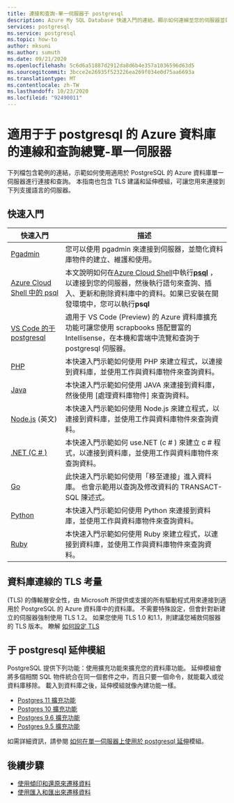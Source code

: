 ```yaml
---
title: 連接和查詢-單一伺服器于 postgresql
description: Azure My SQL Database 快速入門的連結，顯示如何連線至您的伺服器並執行查詢。
services: postgresql
ms.service: postgresql
ms.topic: how-to
author: mksuni
ms.author: sumuth
ms.date: 09/21/2020
ms.openlocfilehash: 5c6d6a51887d2912da8d6b4e357a1036596d63d5
ms.sourcegitcommit: 3bcce2e26935f523226ea269f034e0d75aa6693a
ms.translationtype: MT
ms.contentlocale: zh-TW
ms.lasthandoff: 10/23/2020
ms.locfileid: "92490011"
---
```

# <a name="connect-and-query-overview-for-azure-database-for-postgresql--single-server"></a>適用于于 postgresql 的 Azure 資料庫的連線和查詢總覽-單一伺服器

下列檔包含範例的連結，示範如何使用適用於 PostgreSQL 的 Azure 資料庫單一伺服器進行連接和查詢。 本指南也包含 TLS 建議和延伸模組，可讓您用來連接到下列支援語言的伺服器。

## <a name="quickstarts"></a>快速入門

| 快速入門 | 描述 |
|---|---|
|[Pgadmin](https://www.pgadmin.org/)|您可以使用 pgadmin 來連接到伺服器，並簡化資料庫物件的建立、維護和使用。|
|[Azure Cloud Shell 中的 psql](quickstart-create-server-database-azure-cli.md#connect-to-the-azure-database-for-postgresql-server-by-using-psql)|本文說明如何在[Azure Cloud Shell](../cloud-shell/overview.md)中執行[**psql**](https://www.postgresql.org/docs/current/static/app-psql.html) ，以連接到您的伺服器，然後執行語句來查詢、插入、更新和刪除資料庫中的資料。如果已安裝在開發環境中，您可以執行**psql**|
|[VS Code 的于 postgresql](https://marketplace.visualstudio.com/items?itemName=ms-azuretools.vscode-cosmosdb)|適用于 VS Code (Preview) 的 Azure 資料庫擴充功能可讓您使用 scrapbooks 搭配豐富的 Intellisense，在本機和雲端中流覽和查詢于 postgresql 伺服器。 |
|[PHP](connect-php.md)|本快速入門示範如何使用 PHP 來建立程式，以連接到資料庫，並使用工作與資料庫物件來查詢資料。|
|[Java](connect-java.md)|本快速入門示範如何使用 JAVA 來連接到資料庫，然後使用 [處理資料庫物件] 來查詢資料。|
|[Node.js](connect-nodejs.md) \(英文\)|本快速入門示範如何使用 Node.js 來建立程式，以連接到資料庫，並使用工作與資料庫物件來查詢資料。|
|[.NET (C # ) ](connect-csharp.md)|本快速入門示範如何 use.NET (c # ) 來建立 c # 程式，以連接到資料庫，並使用工作與資料庫物件來查詢資料。|
|[Go](connect-go.md)|此快速入門示範如何使用「移至連接」進入資料庫。 也會示範用以查詢及修改資料的 TRANSACT-SQL 陳述式。|
|[Python](connect-python.md)|本快速入門示範如何使用 Python 來連接到資料庫，並使用工作與資料庫物件來查詢資料。 |
|[Ruby](connect-ruby.md)|本快速入門示範如何使用 Ruby 來建立程式，以連接到資料庫，並使用工作與資料庫物件來查詢資料。|


## <a name="tls-considerations-for-database-connectivity"></a>資料庫連線的 TLS 考量

 (TLS) 的傳輸層安全性，由 Microsoft 所提供或支援的所有驅動程式用來連接到適用於 PostgreSQL 的 Azure 資料庫中的資料庫。 不需要特殊設定，但會針對新建立的伺服器強制使用 TLS 1.2。 如果您使用 TLS 1.0 和1.1，則建議您補救伺服器的 TLS 版本。 瞭解 [ 如何設定 TLS](howto-tls-configurations.md)


## <a name="postgresql-extensions"></a>于 postgresql 延伸模組
PostgreSQL 提供下列功能：使用擴充功能來擴充您的資料庫功能。 延伸模組會將多個相關 SQL 物件統合在同一個套件之中，而且只要一個命令，就能載入或從資料庫移除。 載入到資料庫之後，延伸模組就像內建功能一樣。

- [Postgres 11 擴充功能](./concepts-extensions.md#postgres-11-extensions)
- [Postgres 10 擴充功能](./concepts-extensions.md#postgres-10-extensions)
- [Postgres 9.6 擴充功能](./concepts-extensions.md#postgres-96-extensions)
- [Postgres 9.5 擴充功能](./concepts-extensions.md#postgres-95-extensions)

如需詳細資訊，請參閱 [如何在單一伺服器上使用於 postgresql 延伸](concepts-extensions.md)模組。

## <a name="next-steps"></a>後續步驟 

- [使用傾印和還原來遷移資料](howto-migrate-using-dump-and-restore.md)
- [使用匯入和匯出來遷移資料](howto-migrate-using-export-and-import.md)